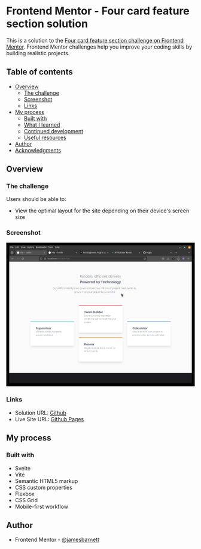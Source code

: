 # Frontend Mentor - Four card feature section solution

This is a solution to the [Four card feature section challenge on Frontend Mentor](https://www.frontendmentor.io/challenges/four-card-feature-section-weK1eFYK). Frontend Mentor challenges help you improve your coding skills by building realistic projects. 

## Table of contents

- [Overview](#overview)
  - [The challenge](#the-challenge)
  - [Screenshot](#screenshot)
  - [Links](#links)
- [My process](#my-process)
  - [Built with](#built-with)
  - [What I learned](#what-i-learned)
  - [Continued development](#continued-development)
  - [Useful resources](#useful-resources)
- [Author](#author)
- [Acknowledgments](#acknowledgments)

## Overview

### The challenge

Users should be able to:

- View the optimal layout for the site depending on their device's screen size

### Screenshot

![](./screenshot.jpg)

### Links

- Solution URL: [Github](https://github.com/jamesbarnett/fcfs-fm)
- Live Site URL: [Github Pages](https://jamesbarnett.github.io/fcfs-fm)

## My process

### Built with
- Svelte
- Vite
- Semantic HTML5 markup
- CSS custom properties
- Flexbox
- CSS Grid
- Mobile-first workflow

## Author

- Frontend Mentor - [@jamesbarnett](https://www.frontendmentor.io/profile/jamesbarnett)
